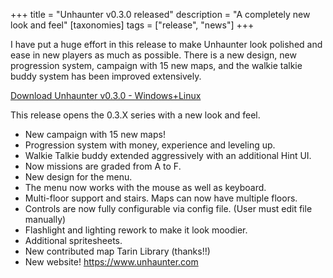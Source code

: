 +++
title = "Unhaunter v0.3.0 released"
description = "A completely new look and feel"
[taxonomies]
tags = ["release", "news"]
+++

I have put a huge effort in this release to make Unhaunter look polished and ease in new players as much as possible.
There is a new design, new progression system, campaign with 15 new maps, and the walkie talkie buddy system has been
improved extensively.

[Download Unhaunter v0.3.0 - Windows+Linux](https://github.com/deavid/unhaunter/releases/tag/v0.3.0)

<!--more-->

This release opens the 0.3.X series with a new look and feel.

* New campaign with 15 new maps!
* Progression system with money, experience and leveling up.
* Walkie Talkie buddy extended aggressively with an additional Hint UI.
* Now missions are graded from A to F.
* New design for the menu.
* The menu now works with the mouse as well as keyboard.
* Multi-floor support and stairs. Maps can now have multiple floors.
* Controls are now fully configurable via config file. (User must edit file manually)
* Flashlight and lighting rework to make it look moodier.
* Additional spritesheets.
* New contributed map Tarin Library (thanks!!)
* New website! https://www.unhaunter.com
